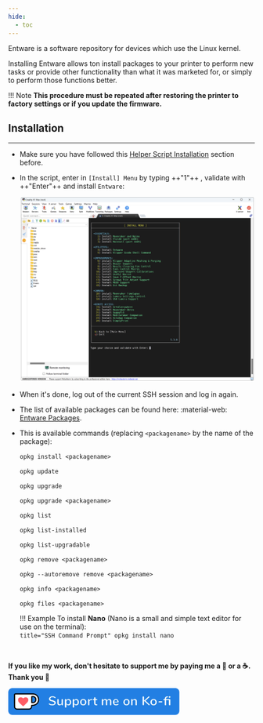 ```yaml
---
hide:
  - toc
---
```

Entware is a software repository for devices which use the Linux kernel.

Installing Entware allows ton install packages to your printer to perform new tasks or provide other functionality than what it was marketed for, or simply to perform those functions better.

!!! Note
    **This procedure must be repeated after restoring the printer to factory settings or if you update the firmware.**


## Installation
<hr>

- Make sure you have followed this <a href="../../helper-script/helper-script-installation">Helper Script Installation</a> section before.

- In the script, enter in `[Install] Menu` by typing ++"1"++ , validate with ++"Enter"++ and install `Entware`:

    <img width="900" src="../../assets/img/Creality-Helper-Script/Install_Menu.png">

- When it's done, log out of the current SSH session and log in again.

- The list of available packages can be found here: :material-web: [Entware Packages](https://bin.entware.net/mipselsf-k3.4/Packages.html).

- This is available commands (replacing `<packagename>` by the name of the package):

    
    ``` title="To install a specified package"
    opkg install <packagename>
    ```
    
    ``` title="To update available packages list"
    opkg update
    ```
    
    ``` title="To update all installed packages"
    opkg upgrade
    ```
    
    ``` title="To update a specified package"
    opkg upgrade <packagename>
    ```
    
    ``` title="To display the list of all available packages"
    opkg list
    ```
    
    ``` title="To display the list of all installed packages"
    opkg list-installed
    ```
    
    ``` title="To display the list of packages that can be updated"
    opkg list-upgradable
    ```
    
    ``` title="To remove package without its associated dependencies"
    opkg remove <packagename>
    ```

    ``` title="To remove package and its associated dependencies"
    opkg --autoremove remove <packagename>
    ```
    
    ``` title="To display detailed information about a specified package"
    opkg info <packagename>
    ```
    
    ``` title="To display the list of files installed by a specified package"
    opkg files <packagename>
    ```

    !!! Example
        To install **Nano** (Nano is a small and simple text editor for use on the terminal):<br/>
        ``` title="SSH Command Prompt"
        opkg install nano
        ```

<br />

**If you like my work, don't hesitate to support me by paying me a 🍺 or a ☕. Thank you 🙂**

<a href="https://ko-fi.com/guilouz" target="_blank"><img width="350" src="../../assets/img/home/Ko-fi.png"></a>
